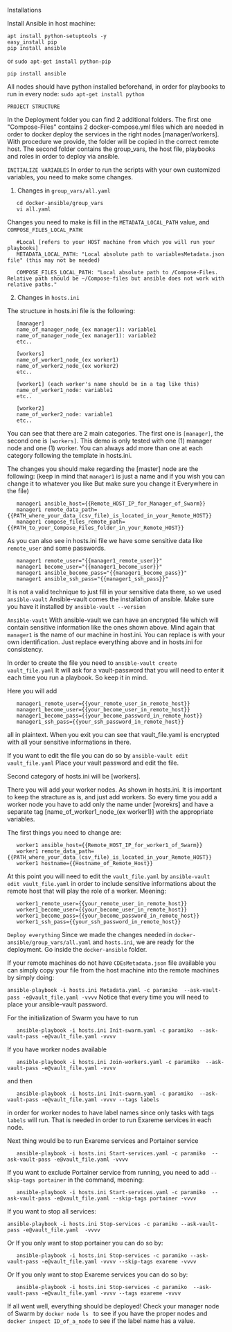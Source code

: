 Installations

Install Ansible in host machine:

```
apt install python-setuptools -y
easy_install pip
pip install ansible 
```

or
```sudo apt-get install python-pip```

```pip install ansible```

All nodes should have python installed beforehand, in order for playbooks to run in every node:
```sudo apt-get install python```

```PROJECT STRUCTURE```

In the Deployment folder you can find 2 additional folders. 
   The first one "Compose-Files" contains 2 docker-compose.yml files which are needed in order to docker deploy the services in the right nodes [manager/workers]. With procedure we provide, the folder will be copied in the correct remote host. 
   The second folder contains the group_vars, the host file, playbooks and roles in order to deploy via ansible.

```INITIALIZE VARIABLES```
In order to run the scripts with your own customized variables, you need to make some changes.

1) Changes in ```group_vars/all.yaml```
```
   cd docker-ansible/group_vars
   vi all.yaml
```
Changes you need to make is fill in the ```METADATA_LOCAL_PATH``` value, and ```COMPOSE_FILES_LOCAL_PATH```:

```
   #Local [refers to your HOST machine from which you will run your playbooks]
   METADATA_LOCAL_PATH: "Local absolute path to variablesMetadata.json file" (this may not be needed)
   
   COMPOSE_FILES_LOCAL_PATH: "Local absolute path to /Compose-Files. Relative path should be ~/Compose-files but ansible does not work with relative paths."
```

2) Changes in ```hosts.ini```

The structure in hosts.ini file is the following:

```
   [manager]
   name_of_manager_node_(ex manager1): variable1
   name_of_manager_node_(ex manager1): variable2
   etc..
   
   [workers]
   name_of_worker1_node_(ex worker1)
   name_of_worker2_node_(ex worker2)
   etc..
   
   [worker1] (each worker's name should be in a tag like this)
   name_of_worker1_node: variable1
   etc..
   
   [worker2]
   name_of_worker2_node: variable1
   etc..
```
You can see that there are 2 main categories. The first one is ```[manager]```, the second one is ```[workers]```. This demo is only tested with one (1) manager node and one (1) worker. You can always add more than one at each category following the template in hosts.ini.

The changes you should make regarding the [master] node are the following: (keep in mind that ```manager1``` is just a name and if you wish you can change it to whatever you like But make sure you change it Everywhere in the file)

```
   manager1 ansible_host={{Remote_HOST_IP_for_Manager_of_Swarm}}
   manager1 remote_data_path={{PATH_where_your_data_(csv_file)_is_located_in_your_Remote_HOST}}
   manager1 compose_files_remote_path={{PATH_to_your_Compose_Files_folder_in_your_Remote_HOST}}
```
As you can also see in hosts.ini file we have some sensitive data like ```remote_user``` and some passwords. 
```
   manager1 remote_user="{{manager1_remote_user}}"
   manager1 become_user="{{manager1_become_user}}"
   manager1 ansible_become_pass="{{manager1_become_pass}}"
   manager1 ansible_ssh_pass="{{manager1_ssh_pass}}"
```
It is not a valid technique to just fill in your sensitive data there, so we used ```ansible-vault```
Ansible-vault comes the installation of ansible. Make sure you have it installed by ```ansible-vault --version```

```Ansible-vault```
With ansible-vault we can have an encrypted file which will contain sensitive information like the ones shown above.
Mind again that ```manager1``` is the name of our machine in host.ini. You can replace is with your own identification. Just replace everything above and in hosts.ini for consistency.

In order to create the file you need to
```ansible-vault create vault_file.yaml```
It will ask for a vault-password that you will need to enter it each time you run a playbook. So keep it in mind.

Here you will add
```
   manager1_remote_user={{your_remote_user_in_remote_host}}
   manager1_become_user={{your_become_user_in_remote_host}}
   manager1_become_pass={{your_become_password_in_remote_host}}
   manager1_ssh_pass={{your_ssh_password_in_remote_host}}
```
all in plaintext. When you exit you can see that vault_file.yaml is encrypted with all your sensitive informations in there.

If you want to edit the file you can do so by
```ansible-vault edit vault_file.yaml```
Place your vault password and edit the file.

Second category of hosts.ini will be [workers]. 

There you will add your worker nodes. As shown in hosts.ini. It is important to keep the stracture as is, and just add workers. So every time you add a worker node you have to add only the name under [worekrs] and have a separate tag [name_of_worker1_node_(ex worker1)] with the appropriate variables. 

The first things you need to change are:
```
   worker1 ansible_host={{Remote_HOST_IP_for_worker1_of_Swarm}}
   worker1 remote_data_path={{PATH_where_your_data_(csv_file)_is_located_in_your_Remote_HOST}}
   worker1 hostname={{Hostname_of_Remote_Host}}
```

At this point you will need to edit the ```vault_file.yaml``` by ```ansible-vault edit vault_file.yaml``` in order to include sensitive informations about the remote host that will play the role of a worker. Meening:

```
   worker1_remote_user={{your_remote_user_in_remote_host}}
   worker1_become_user={{your_become_user_in_remote_host}}
   worker1_become_pass={{your_become_password_in_remote_host}}
   worker1_ssh_pass={{your_ssh_password_in_remote_host}}
```

```Deploy everything```
Since we made the changes needed in ```docker-ansible/group_vars/all.yaml``` and ```hosts.ini```, we are ready for the deployment. Go inside the ```docker-ansible``` folder.

If your remote machines do not have ```CDEsMetadata.json``` file available you can simply copy your file from the host machine into the remote machines by simply doing:

```ansible-playbook -i hosts.ini Metadata.yaml -c paramiko  --ask-vault-pass -e@vault_file.yaml -vvvv``` 
Notice that every time you will need to place your ansible-vault password.

For the initialization of Swarm you have to run
```
   ansible-playbook -i hosts.ini Init-swarm.yaml -c paramiko  --ask-vault-pass -e@vault_file.yaml -vvvv
```

If you have worker nodes available
```
   ansible-playbook -i hosts.ini Join-workers.yaml -c paramiko  --ask-vault-pass -e@vault_file.yaml -vvvv
```
and then
```
   ansible-playbook -i hosts.ini Init-swarm.yaml -c paramiko  --ask-vault-pass -e@vault_file.yaml -vvvv --tags labels
``` 
in order for worker nodes to have label names since only tasks with tags ```labels``` will run. That is needed in order to run Exareme services in each node.

Next thing would be to run Exareme services and Portainer service
```
   ansible-playbook -i hosts.ini Start-services.yaml -c paramiko  --ask-vault-pass -e@vault_file.yaml -vvvv
```
If you want to exclude Portainer service from running, you need to add ```--skip-tags portainer``` in the command, meening:
```
   ansible-playbook -i hosts.ini Start-services.yaml -c paramiko  --ask-vault-pass -e@vault_file.yaml --skip-tags portainer -vvvv
```
If you want to stop all services:
```
ansible-playbook -i hosts.ini Stop-services -c paramiko --ask-vault-pass -e@vault_file.yaml  -vvvv
```
Or If you only want to stop portainer you can do so by:
```
   ansible-playbook -i hosts.ini Stop-services -c paramiko --ask-vault-pass -e@vault_file.yaml -vvvv --skip-tags exareme -vvvv
```
Or If you only want to stop Exareme services you can do so by:
```
   ansible-playbook -i hosts.ini Stop-services -c paramiko  --ask-vault-pass -e@vault_file.yaml -vvvv --tags exareme -vvvv
```

If all went well, everything should be deployed! Check your manager node of Swarm by 
```docker node ls ``` to see if you have the proper nodes and ```docker inspect ID_of_a_node``` to see if the label name has a value. 
